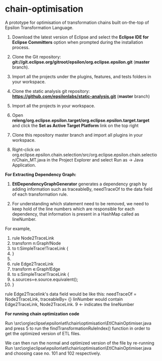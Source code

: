 # chain-optimisation
A prototype for optimisation of transformation chains built on-the-top of Epsilon Transformation Language.

1. Download the latest version of Eclipse and select the **Eclipse IDE for Eclipse Committers** option when prompted during the installation process.

2. Clone the Git repository: **git://git.eclipse.org/gitroot/epsilon/org.eclipse.epsilon.git** (**master** branch).

3. Import all the projects under the plugins, features, and tests folders in your workspace.

4. Clone the static analysis git repository: **https://github.com/epsilonlabs/static-analysis.git** (**master** branch)

5. Import all the projects in your workspace.

6. Open **releng/org.eclipse.epsilon.target/org.eclipse.epsilon.target.target** and click the **Set as Active Target Platform** link on the top right

7. Clone this repository master branch and import all plugins in your workspace.

8. Right-click on org.eclipse.epsilon.chain.selection/src/org.eclipse.epsilon.chain.selection/Chain_MT.java in the Project Explorer and select Run as → Java Application.


**For Extracting Dependency Graph:**

1. **EtlDependencyGraphGenerator** generates a dependency graph by adding information such as traceableBy, needTraceOf to the data field of each transformation rule.

2. For understanding which statement need to be removed, we need to keep hold of the line numbers which are responsible for each dependency, that information is present in a HashMap called as lineNumber.

For example,
1. rule Node2TraceLink
2.	transform n:Graph!Node
3.	to t:SimpleTrace!TraceLink {
4.	}
5. 
6. rule Edge2TraceLink
7. 	transform e:Graph!Edge
8.	  to s:SimpleTrace!TraceLink {
9.	  s.sources=e.source.equivalent();
10. }
 
 rule Edge2Tracelink's data field would be like this: needTraceOf = Node2TraceLink, traceableBy= {}
 linNumber would contain  
 Edge2TraceLink, Node2TraceLink.  9 <- indicates the lineNumber
 
 **For running chain optimization code**
 
 Run \src\org\eclipse\epsilon\etl\chain\optimisation\EtlChainOptimiser.java and press 5 to run the findTransformationRuleIndex() function in order to get the optimized version of ETL files.
 
 We can then run the normal and optimized version of the file by re-running Run \src\org\eclipse\epsilon\etl\chain\optimisation\EtlChainOptimiser.java and choosing case no. 101 and 102 respectively.
  
